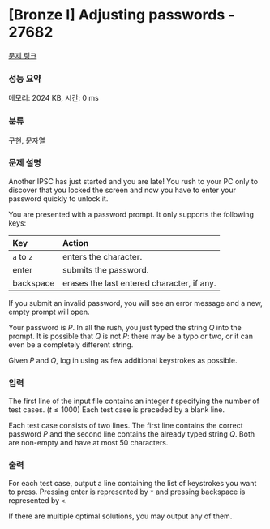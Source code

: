 # [Bronze I] Adjusting passwords - 27682 

[문제 링크](https://www.acmicpc.net/problem/27682) 

### 성능 요약

메모리: 2024 KB, 시간: 0 ms

### 분류

구현, 문자열

### 문제 설명

<p>Another IPSC has just started and you are late! You rush to your PC only to discover that you locked the screen and now you have to enter your password quickly to unlock it.</p>

<p>You are presented with a password prompt. It only supports the following keys:</p>

<table class="table table-bordered">
	<thead>
		<tr>
			<th align="left">Key</th>
			<th align="left">Action</th>
		</tr>
	</thead>
	<tbody>
		<tr>
			<td align="left"><code>a</code> to <code>z</code></td>
			<td align="left">enters the character.</td>
		</tr>
		<tr>
			<td align="left">enter</td>
			<td align="left">submits the password.</td>
		</tr>
		<tr>
			<td align="left">backspace</td>
			<td align="left">erases the last entered character, if any.</td>
		</tr>
	</tbody>
</table>

<p>If you submit an invalid password, you will see an error message and a new, empty prompt will open.</p>

<p>Your password is <em>P</em>. In all the rush, you just typed the string <em>Q</em> into the prompt. It is possible that <em>Q</em> is not <em>P</em>: there may be a typo or two, or it can even be a completely different string.</p>

<p>Given <em>P</em> and <em>Q</em>, log in using as few additional keystrokes as possible.</p>

### 입력 

 <p>The first line of the input file contains an integer <em>t</em> specifying the number of test cases. (<em>t</em> ≤ 1000) Each test case is preceded by a blank line.</p>

<p>Each test case consists of two lines. The first line contains the correct password <em>P</em> and the second line contains the already typed string <em>Q</em>. Both are non-empty and have at most 50 characters.</p>

### 출력 

 <p>For each test case, output a line containing the list of keystrokes you want to press. Pressing enter is represented by <code>*</code> and pressing backspace is represented by <code><</code>.</p>

<p>If there are multiple optimal solutions, you may output any of them.</p>

